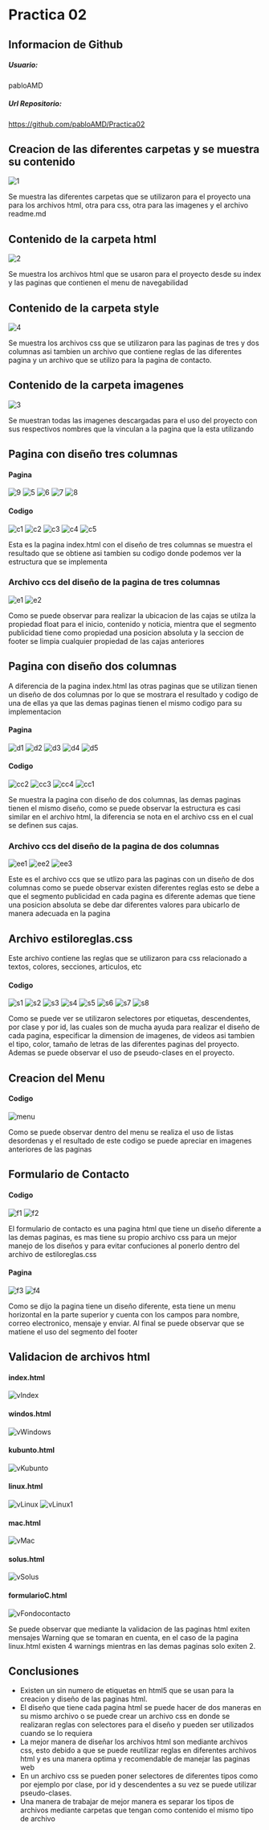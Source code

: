 # Practica 02

## Informacion de Github

##### Usuario:
pabloAMD

##### Url Repositorio:
https://github.com/pabloAMD/Practica02

## Creacion de las diferentes carpetas y se muestra su contenido 

![1](https://user-images.githubusercontent.com/33675679/67644665-65309400-f8f1-11e9-88c3-c5219de5153d.JPG)

Se muestra las diferentes carpetas que se utilizaron para el proyecto una para los archivos html, otra para css, otra para las imagenes y el archivo readme.md

## Contenido de la carpeta html

![2](https://user-images.githubusercontent.com/33675679/67644779-80e86a00-f8f2-11e9-8562-16b67811a844.JPG)

Se muestra los archivos html que se usaron para  el proyecto desde su index y las paginas que contienen el menu de navegabilidad

## Contenido de la carpeta style

![4](https://user-images.githubusercontent.com/33675679/67644842-e3da0100-f8f2-11e9-89ee-7bda9a1b67a3.JPG)

Se muestra los archivos css que se utilizaron para las paginas de tres y dos columnas asi tambien un archivo que contiene reglas de las diferentes pagina y un archivo que se utilizo para la pagina de contacto.

## Contenido de la carpeta imagenes

![3](https://user-images.githubusercontent.com/33675679/67644910-54811d80-f8f3-11e9-92af-85f5cf772795.JPG)

Se muestran todas las imagenes descargadas para el uso del proyecto con sus respectivos nombres que la vinculan a la pagina que la esta utilizando 

## Pagina con diseño tres columnas 
#### Pagina

![9](https://user-images.githubusercontent.com/33675679/67646209-e0e30e80-f8fa-11e9-92cb-01c73d23483d.JPG)
![5](https://user-images.githubusercontent.com/33675679/67645083-92cb0c80-f8f4-11e9-8ca3-39ec10e8a157.JPG)
![6](https://user-images.githubusercontent.com/33675679/67645136-e178a680-f8f4-11e9-9676-8014a7d00a55.JPG)
![7](https://user-images.githubusercontent.com/33675679/67645178-1c7ada00-f8f5-11e9-98b1-04bb93b83744.JPG)
![8](https://user-images.githubusercontent.com/33675679/67645211-43391080-f8f5-11e9-8b9a-cb3c0615da9d.JPG)

#### Codigo

![c1](https://user-images.githubusercontent.com/33675679/67645332-1802f100-f8f6-11e9-8c5c-7c4c259801b0.JPG)
![c2](https://user-images.githubusercontent.com/33675679/67645333-1802f100-f8f6-11e9-893b-a916217937eb.JPG)
![c3](https://user-images.githubusercontent.com/33675679/67645334-1802f100-f8f6-11e9-84f3-a4441fd3898e.JPG)
![c4](https://user-images.githubusercontent.com/33675679/67645335-189b8780-f8f6-11e9-9153-f1f8864a5c7b.JPG)
![c5](https://user-images.githubusercontent.com/33675679/67645336-189b8780-f8f6-11e9-9b2d-8b7294ec5886.JPG)

Esta es la pagina index.html con el diseño de tres columnas se muestra el resultado que se obtiene asi tambien su codigo donde podemos ver la estructura que se implementa 

### Archivo ccs del diseño de la pagina de tres columnas

![e1](https://user-images.githubusercontent.com/33675679/67645443-d3c42080-f8f6-11e9-914b-e2f2af7f795f.JPG)
![e2](https://user-images.githubusercontent.com/33675679/67645444-d3c42080-f8f6-11e9-9205-f0c3f66cdd7a.JPG)

Como se puede observar para realizar la ubicacion de las cajas se utilza la propiedad float para el inicio, contenido y noticia, mientra que el segmento publicidad tiene como propiedad una posicion absoluta y la seccion de footer se limpia cualquier propiedad de las cajas anteriores

## Pagina con diseño dos columnas
A diferencia de la pagina index.html las otras paginas que se utilizan tienen un diseño de dos columnas por lo que se mostrara el resultado y codigo de una de ellas ya que las demas paginas tienen el mismo codigo para su implementacion

#### Pagina

![d1](https://user-images.githubusercontent.com/33675679/67645917-78dff880-f8f9-11e9-9c4b-f21c787304e2.JPG)
![d2](https://user-images.githubusercontent.com/33675679/67645913-78476200-f8f9-11e9-8ae4-3cccefa4d1ba.JPG)
![d3](https://user-images.githubusercontent.com/33675679/67645914-78476200-f8f9-11e9-9499-28fbbd150434.JPG)
![d4](https://user-images.githubusercontent.com/33675679/67645915-78dff880-f8f9-11e9-8def-e94035bfa8db.JPG)
![d5](https://user-images.githubusercontent.com/33675679/67645916-78dff880-f8f9-11e9-9236-0f6ab31f682e.JPG)

#### Codigo 

![cc2](https://user-images.githubusercontent.com/33675679/67646093-687c4d80-f8fa-11e9-9cd4-0bd587ebb60f.JPG)
![cc3](https://user-images.githubusercontent.com/33675679/67646094-6914e400-f8fa-11e9-9ac4-621ae9769459.JPG)
![cc4](https://user-images.githubusercontent.com/33675679/67646095-6914e400-f8fa-11e9-97ad-4998107f1d86.JPG)
![cc1](https://user-images.githubusercontent.com/33675679/67646097-6914e400-f8fa-11e9-8ca4-886785cfcd03.JPG)

Se muestra la pagina con diseño de dos columnas, las demas paginas tienen el mismo diseño, como se puede observar la estructura es casi similar en el archivo html, la diferencia se nota en el archivo css en el cual se definen sus cajas.

### Archivo ccs del diseño de la pagina de dos columnas

![ee1](https://user-images.githubusercontent.com/33675679/67646303-7b435200-f8fb-11e9-9d8c-34301d329fc3.JPG)
![ee2](https://user-images.githubusercontent.com/33675679/67646304-7b435200-f8fb-11e9-893a-bc4f7fe222c8.JPG)
![ee3](https://user-images.githubusercontent.com/33675679/67646306-7b435200-f8fb-11e9-9f72-eca8d68c4bbf.JPG)

Este es el archivo ccs que se utlizo para las paginas con un diseño de dos columnas como se puede observar existen diferentes reglas esto se debe a que el segmento publicidad en cada pagina es diferente ademas que tiene una posicion absoluta se debe dar diferentes valores para ubicarlo de manera adecuada en la pagina

## Archivo estiloreglas.css 
Este archivo contiene las reglas que se utilizaron para css relacionado a textos, colores, secciones, articulos, etc

#### Codigo 

![s1](https://user-images.githubusercontent.com/33675679/67646922-543a4f80-f8fe-11e9-9d0c-270fa8af0d26.JPG)
![s2](https://user-images.githubusercontent.com/33675679/67646923-543a4f80-f8fe-11e9-8700-c6357b5af566.JPG)
![s3](https://user-images.githubusercontent.com/33675679/67646924-543a4f80-f8fe-11e9-8642-30daeddcefeb.JPG)
![s4](https://user-images.githubusercontent.com/33675679/67646925-54d2e600-f8fe-11e9-9126-14d6fdd74c67.JPG)
![s5](https://user-images.githubusercontent.com/33675679/67646926-54d2e600-f8fe-11e9-911f-772a56a40a7b.JPG)
![s6](https://user-images.githubusercontent.com/33675679/67646927-54d2e600-f8fe-11e9-90db-ca5e2f7d99e0.JPG)
![s7](https://user-images.githubusercontent.com/33675679/67646928-54d2e600-f8fe-11e9-9821-fd68fc80ecc7.JPG)
![s8](https://user-images.githubusercontent.com/33675679/67646929-54d2e600-f8fe-11e9-8b06-70207b258ef1.JPG)

Como se puede ver se utilizaron selectores por etiquetas, descendentes, por clase y por id, las cuales son de mucha ayuda para realizar el diseño de cada pagina, especificar la dimension de imagenes, de videos asi tambien el tipo, color, tamaño de letras de las diferentes paginas del proyecto.
Ademas se puede observar el uso de pseudo-clases en el proyecto.

## Creacion del Menu 
#### Codigo
![menu](https://user-images.githubusercontent.com/33675679/67647322-e7c05000-f8ff-11e9-98d6-819520eeeadb.JPG)

Como se puede observar dentro del menu se realiza el uso de listas desordenas y el resultado de este codigo se puede apreciar en imagenes anteriores de las paginas
 
 ## Formulario de Contacto
#### Codigo 
![f1](https://user-images.githubusercontent.com/33675679/67647323-e7c05000-f8ff-11e9-84b8-8ea62e858a7c.JPG)
![f2](https://user-images.githubusercontent.com/33675679/67647324-e7c05000-f8ff-11e9-92a5-cfd401e40333.JPG)

El formulario de contacto es una pagina html que tiene un diseño diferente a las demas paginas, es mas tiene su propio archivo css para un mejor manejo de los diseños y para evitar confuciones al ponerlo dentro del archivo de estiloreglas.css

#### Pagina
![f3](https://user-images.githubusercontent.com/33675679/67647320-e727b980-f8ff-11e9-90d3-9624c1d40f1b.JPG)
![f4](https://user-images.githubusercontent.com/33675679/67647321-e7c05000-f8ff-11e9-9340-32c7c390d5e2.JPG)

Como se dijo la pagina tiene un diseño diferente, esta tiene un menu horizontal en la parte superior y cuenta con los campos para nombre, correo electronico, mensaje y enviar.
Al final se puede observar que se matiene el uso del segmento del footer

## Validacion de archivos html
#### index.html
![vIndex](https://user-images.githubusercontent.com/33675679/67648710-7fc03880-f904-11e9-9e50-591afc961457.JPG)

#### windos.html
![vWindows](https://user-images.githubusercontent.com/33675679/67648856-dc235800-f904-11e9-8d25-d1cd47fc978e.JPG)

#### kubunto.html
![vKubunto](https://user-images.githubusercontent.com/33675679/67648711-7fc03880-f904-11e9-829c-300b0bee0f29.JPG)

#### linux.html
![vLinux](https://user-images.githubusercontent.com/33675679/67648712-7fc03880-f904-11e9-9a2d-bfeebc077bef.JPG)
![vLinux1](https://user-images.githubusercontent.com/33675679/67648713-7fc03880-f904-11e9-966a-544262519aa5.JPG)

#### mac.html
![vMac](https://user-images.githubusercontent.com/33675679/67648714-7fc03880-f904-11e9-85ba-af7bb1ebe2eb.JPG)

#### solus.html
![vSolus](https://user-images.githubusercontent.com/33675679/67648716-8058cf00-f904-11e9-8736-285d23eeadf7.JPG)

#### formularioC.html
![vFondocontacto](https://user-images.githubusercontent.com/33675679/67648718-8058cf00-f904-11e9-9de3-1d79e5423ee7.JPG)

Se puede observar que mediante la validacion de las paginas html exiten mensajes Warning que se tomaran en cuenta, en el caso de la pagina linux.html existen 4 warnings mientras en las demas paginas solo exiten 2.

## Conclusiones
- Existen un sin numero de etiquetas en html5 que se usan para la creacion y diseño de las paginas html.
- El diseño que tiene cada pagina html se puede hacer de dos maneras en su mismo archivo o se puede crear un archivo css en donde se realizaran reglas con selectores para el diseño y pueden ser utilizados cuando se lo requiera
- La mejor manera de diseñar los archivos html son mediante archivos css, esto debido a que se puede reutilizar reglas en diferentes archivos html y es una manera optima y recomendable de manejar las paginas web
- En un archivo css se pueden poner selectores de diferentes tipos como por ejemplo por clase, por id y descendentes a su vez se puede utilizar pseudo-clases.
- Una manera de trabajar de mejor manera es separar los tipos de archivos mediante carpetas que tengan como contenido el mismo tipo de archivo

















